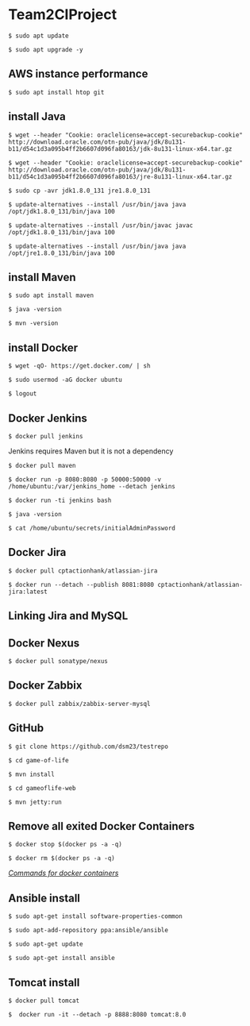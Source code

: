 # Team2CIProject

`$ sudo apt update`

`$ sudo apt upgrade -y`

## AWS instance performance

`$ sudo apt install htop git`

## install Java

`$ wget --header "Cookie: oraclelicense=accept-securebackup-cookie" http://download.oracle.com/otn-pub/java/jdk/8u131-b11/d54c1d3a095b4ff2b6607d096fa80163/jdk-8u131-linux-x64.tar.gz`

`$ wget --header "Cookie: oraclelicense=accept-securebackup-cookie" http://download.oracle.com/otn-pub/java/jdk/8u131-b11/d54c1d3a095b4ff2b6607d096fa80163/jre-8u131-linux-x64.tar.gz`

`$ sudo cp -avr jdk1.8.0_131 jre1.8.0_131`

`$ update-alternatives --install /usr/bin/java java /opt/jdk1.8.0_131/bin/java 100`

`$ update-alternatives --install /usr/bin/javac javac /opt/jdk1.8.0_131/bin/java 100`

`$ update-alternatives --install /usr/bin/java java /opt/jre1.8.0_131/bin/java 100`

## install Maven

`$ sudo apt install maven`

`$ java -version`

`$ mvn -version`

## install Docker

`$ wget -qO- https://get.docker.com/ | sh`

`$ sudo usermod -aG docker ubuntu`

`$ logout`

## Docker Jenkins

`$ docker pull jenkins`

Jenkins requires Maven but it is not a dependency

`$ docker pull maven`

`$ docker run -p 8080:8080 -p 50000:50000 -v /home/ubuntu:/var/jenkins_home --detach jenkins`

`$ docker run -ti jenkins bash`

`$ java -version`

`$ cat /home/ubuntu/secrets/initialAdminPassword`

## Docker Jira

`$ docker pull cptactionhank/atlassian-jira`

`$ docker run --detach --publish 8081:8080 cptactionhank/atlassian-jira:latest`

## Linking Jira and MySQL

## Docker Nexus

`$ docker pull sonatype/nexus`

## Docker Zabbix

`$ docker pull zabbix/zabbix-server-mysql`

## GitHub

`$ git clone https://github.com/dsm23/testrepo`

`$ cd game-of-life`

`$ mvn install`

`$ cd gameoflife-web`

`$ mvn jetty:run`

## Remove all exited Docker Containers

`$ docker stop $(docker ps -a -q)`

`$ docker rm $(docker ps -a -q)`

 *[Commands for docker containers](https://www.digitalocean.com/community/tutorials/how-to-remove-docker-images-containers-and-volumes)*
 
 ## Ansible install
 
`$ sudo apt-get install software-properties-common`

`$ sudo apt-add-repository ppa:ansible/ansible`

`$ sudo apt-get update`

`$ sudo apt-get install ansible`

## Tomcat install

`$ docker pull tomcat`

`$  docker run -it --detach -p 8888:8080 tomcat:8.0`